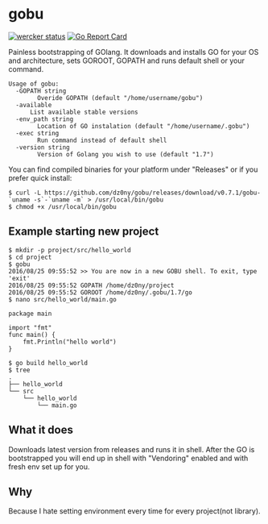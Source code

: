 # gobu
[![wercker status](https://app.wercker.com/status/db2136ecdcb6c98f23d442af3d42e7d8/m "wercker status")](https://app.wercker.com/project/bykey/db2136ecdcb6c98f23d442af3d42e7d8)
[![Go Report Card](https://goreportcard.com/badge/github.com/dz0ny/gobu)](https://goreportcard.com/report/github.com/dz0ny/gobu)

Painless bootstrapping of GOlang. It downloads and installs GO for your OS
and architecture, sets GOROOT, GOPATH and runs default shell or your command.
```
Usage of gobu:
  -GOPATH string
    	Overide GOPATH (default "/home/username/gobu")
  -available
      List available stable versions
  -env_path string
    	Location of GO instalation (default "/home/username/.gobu")
  -exec string
    	Run command instead of default shell
  -version string
    	Version of Golang you wish to use (default "1.7")

```

You can find compiled binaries for your platform under "Releases" or if you prefer quick install:

```
$ curl -L https://github.com/dz0ny/gobu/releases/download/v0.7.1/gobu-`uname -s`-`uname -m` > /usr/local/bin/gobu
$ chmod +x /usr/local/bin/gobu
```

## Example starting new project

```
$ mkdir -p project/src/hello_world
$ cd project
$ gobu
2016/08/25 09:55:52 >> You are now in a new GOBU shell. To exit, type 'exit'
2016/08/25 09:55:52 GOPATH /home/dz0ny/project
2016/08/25 09:55:52 GOROOT /home/dz0ny/.gobu/1.7/go
$ nano src/hello_world/main.go

package main

import "fmt"
func main() {
    fmt.Println("hello world")
}

$ go build hello_world
$ tree
.
├── hello_world
└── src
    └── hello_world
        └── main.go

```


## What it does
Downloads latest version from releases and runs it in shell. After the GO is
bootstrapped you will end up in shell with "Vendoring" enabled and with fresh
env set up for you.

## Why
Because I hate setting environment every time for every project(not library).
